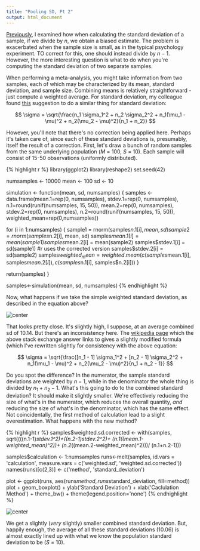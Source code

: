 ```yaml
---
title: "Pooling SD, Pt 2"
output: html_document
---
```


[Previously][link1], I examined how when calculating the standard deviation of a sample, if we divide by $n$, we obtain a biased estimate.  The problem is exacerbated when the sample size is small, as in the typical psychology experiment.  TO correct for this, one should instead divide by $n - 1$.  However, the more interesting question is what to do when you're computing the standard deviation of two separate samples.

When performing a meta-analysis, you might take information from two samples, each of which may be characterized by its mean, standard deviation, and sample size.  Combining means is relatively straightforward - just compute a weighted average.  For standard deviation, my colleague found [this][link2] suggestion to do a similar thing for standard deviation:

$$
  \sigma = \sqrt{\frac{n_1 \sigma_1^2 + n_2 \sigma_2^2 + n_1(\mu_1 - \mu)^2 + n_2(\mu_2 - \mu)^2}{n_1 + n_2}} 
$$

However, you'll note that there's no correction being applied here.  Perhaps it's taken care of, since each of these standard deviations is, presumably, itself the result of a correction.  First, let's draw a bunch of random samples from the same underlying population (*M* = 100, *S* = 10).  Each sample will consist of 15-50 observations (uniformly distributed).


{% highlight r %}
library(ggplot2)
library(reshape2)
set.seed(42)

numsamples <- 10000
mean <- 100
sd <- 10

simulation <- function(mean, sd, numsamples) {
  samples <- data.frame(mean.1=rep(0, numsamples), 
                        stdev.1=rep(0, numsamples),
                        n.1=round(runif(numsamples, 15, 50)),
                        mean.2=rep(0, numsamples),
                        stdev.2=rep(0, numsamples),
                        n.2=round(runif(numsamples, 15, 50)),
                        weighted_mean=rep(0,numsamples))
  
  for (i in 1:numsamples) {
    sample1 = rnorm(samples$n.1[i], mean, sd)
    sample2 = rnorm(samples$n.2[i], mean, sd)
    samples$mean.1[i] = mean(sample1)
    samples$mean.2[i] = mean(sample2)
    samples$stdev.1[i] = sd(sample1) #r uses the corrected version
    samples$stdev.2[i] = sd(sample2)
    samples$weighted_mean = weighted.mean(c(samples$mean.1[i], samples$mean.2[i]), c(samples$n.1[i], samples$n.2[i]))
  }
  
  return(samples)
}

samples<-simulation(mean, sd, numsamples)
{% endhighlight %}

Now, what happens if we take the simple weighted standard deviation, as described in the equation above?

![center](/../figs/pooling_sd_2/unnamed-chunk-2-1.png) 

That looks pretty close.  It's slightly high, I suppose, at an average combined sd of 10.14.  But there's an inconsistency here.  The [wikipedia page][link3] which the above stack exchange answer links to gives a slightly modified formula (which I've rewritten slightly for consistency with the above equation:

$$
  \sigma = \sqrt{\frac{[n_1 - 1] \sigma_1^2 + [n_2 - 1] \sigma_2^2 + n_1(\mu_1 - \mu)^2 + n_2(\mu_2 - \mu)^2}{n_1 + n_2 - 1}} 
$$

Do you spot the difference?  In the numerator, the sample standard deviations are weighted by $n - 1$, while in the denominator the whole thing is divided by $n_1 + n_2 - 1$.  What's this going to do to the combined standard deviation?  It should make it slightly smaller.  We're effectively reducing the size of what's in the numerator, which reduces the overall quantity, *and* reducing the size of what's in the denominator, which has the same effect.  Not coincidentally, the first method of calculation lead to a slight overestimation.  What happens with the new method?


{% highlight r %}
samples$weighted.sd.corrected <- with(samples, 
                 sqrt((((n.1-1)*stdev.1^2)+((n.2-1)*stdev.2^2)+
                         (n.1*((mean.1-weighted_mean)^2))+
                         (n.2*((mean.2-weighted_mean)^2)))/
                        (n.1+n.2-1)))

samples$calculation <- 1:numsamples
runs<-melt(samples, id.vars = 'calculation', measure.vars = c('weighted.sd', 
                                                              'weighted.sd.corrected'))
names(runs)[c(2,3)] <- c('method', 'standard_deviation')

plot <- ggplot(runs, aes(runs$method, runs$standard_deviation, 
                         fill=method))
plot + geom_boxplot() + 
  ylab('Standard Deviation') + xlab('Caclulation Method') + 
  theme_bw() + 
  theme(legend.position='none')
{% endhighlight %}

![center](/../figs/pooling_sd_2/unnamed-chunk-3-1.png) 

We get a slightly (*very* slightly) smaller combined standard deviation.  But, happily enough, the average of all these standard deviations (10.06) is almost exactly lined up with what we know the population standard deviation to be (*S* = 10).  


[link1]: <http://riddlet.github.io/Pooling-SD/>
[link2]: <http://stats.stackexchange.com/questions/55999/is-it-possible-to-find-the-combined-standard-deviation>
[link3]: <http://en.wikipedia.org/wiki/Standard_deviation#Sample-based_statistics>

